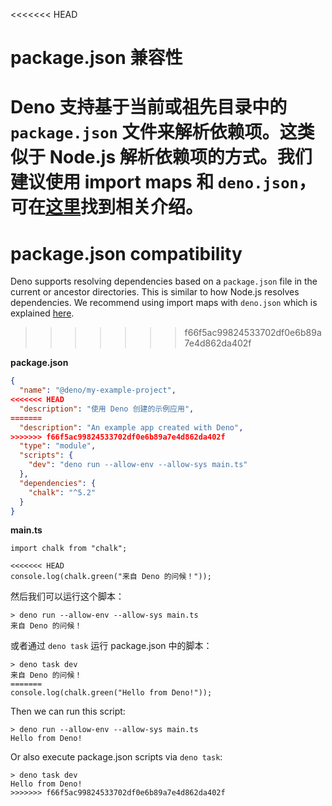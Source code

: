 <<<<<<< HEAD
# package.json 兼容性

Deno 支持基于当前或祖先目录中的 `package.json` 文件来解析依赖项。这类似于
Node.js 解析依赖项的方式。我们建议使用 import maps 和
`deno.json`，可在[这里](../basics/import_maps.md)找到相关介绍。
=======
# package.json compatibility

Deno supports resolving dependencies based on a `package.json` file in the
current or ancestor directories. This is similar to how Node.js resolves
dependencies. We recommend using import maps with `deno.json` which is explained
[here](../basics/import_maps.md).
>>>>>>> f66f5ac99824533702df0e6b89a7e4d862da402f

**package.json**

```json
{
  "name": "@deno/my-example-project",
<<<<<<< HEAD
  "description": "使用 Deno 创建的示例应用",
=======
  "description": "An example app created with Deno",
>>>>>>> f66f5ac99824533702df0e6b89a7e4d862da402f
  "type": "module",
  "scripts": {
    "dev": "deno run --allow-env --allow-sys main.ts"
  },
  "dependencies": {
    "chalk": "^5.2"
  }
}
```

**main.ts**

```ts, ignore
import chalk from "chalk";

<<<<<<< HEAD
console.log(chalk.green("来自 Deno 的问候！"));
```

然后我们可以运行这个脚本：

```shell, ignore
> deno run --allow-env --allow-sys main.ts
来自 Deno 的问候！
```

或者通过 `deno task` 运行 package.json 中的脚本：

```shell, ignore
> deno task dev
来自 Deno 的问候！
=======
console.log(chalk.green("Hello from Deno!"));
```

Then we can run this script:

```shell, ignore
> deno run --allow-env --allow-sys main.ts
Hello from Deno!
```

Or also execute package.json scripts via `deno task`:

```shell, ignore
> deno task dev
Hello from Deno!
>>>>>>> f66f5ac99824533702df0e6b89a7e4d862da402f
```
